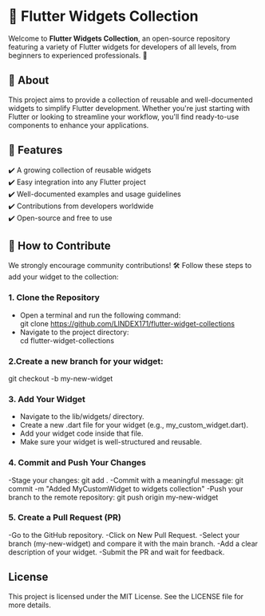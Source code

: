 # 🚀 Flutter Widgets Collection  

Welcome to **Flutter Widgets Collection**, an open-source repository featuring a variety of Flutter widgets for developers of all levels, from beginners to experienced professionals. 🎯  

## 🌟 About  
This project aims to provide a collection of reusable and well-documented widgets to simplify Flutter development. Whether you're just starting with Flutter or looking to streamline your workflow, you'll find ready-to-use components to enhance your applications.  

## 📌 Features  
✔️ A growing collection of reusable widgets  
✔️ Easy integration into any Flutter project  
✔️ Well-documented examples and usage guidelines  
✔️ Contributions from developers worldwide  
✔️ Open-source and free to use  

## 🤝 How to Contribute  

We strongly encourage community contributions! 🛠️ Follow these steps to add your widget to the collection:  

### 1. Clone the Repository  
- Open a terminal and run the following command:  
  git clone https://github.com/LINDEX171/flutter-widget-collections
- Navigate to the project directory:  
  cd flutter-widget-collections

### 2.Create a new branch for your widget:
git checkout -b my-new-widget

### 3. Add Your Widget
  - Navigate to the lib/widgets/ directory.
  - Create a new .dart file for your widget (e.g., my_custom_widget.dart).
  - Add your widget code inside that file.
  - Make sure your widget is well-structured and reusable.

### 4. Commit and Push Your Changes

  -Stage your changes: git add .
  -Commit with a meaningful message: git commit -m "Added MyCustomWidget to widgets collection"
  -Push your branch to the remote repository:
  git push origin my-new-widget
### 5. Create a Pull Request (PR)
  -Go to the GitHub repository.
  -Click on New Pull Request.
  -Select your branch (my-new-widget) and compare it with the main branch.
  -Add a clear description of your widget.
  -Submit the PR and wait for feedback.



## License

This project is licensed under the MIT License. See the LICENSE file for more details.

